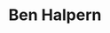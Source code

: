 ---
title:  "Ben Halpern"
job-title: Engagement Manager
order: 4
skills:
- Operational Excellence & Execution
- Finance & Accounting
- Data, Analytics, & Information Technology
team-image: ben-halpern.jpg
---
